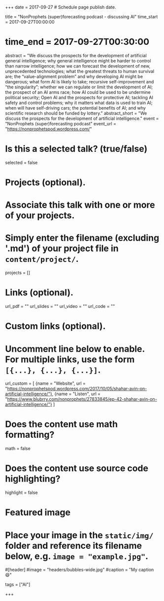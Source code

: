 +++
date = 2017-09-27 # Schedule page publish date.

title = "NonProphets (super)forecasting podcast - discussing AI"
time_start = 2017-09-27T00:00:00
# time_end = 2017-09-27T00:30:00
abstract = "We discuss the prospects for the development of artificial general intelligence; why general intelligence might be harder to control than narrow intelligence; how we can forecast the development of new, unprecedented technologies; what the greatest threats to human survival are; the “value-alignment problem” and why developing AI might be dangerous; what form AI is likely to take; recursive self-improvement and “the singularity”; whether we can regulate or limit the development of AI; the prospect of an AI arms race;  how AI could be used to be undermine political security; Open AI and the prospects for protective AI; tackling AI safety and control problems; why it matters what data is used to train AI; when will have self-driving cars; the potential benefits of AI; and why scientific research should be funded by lottery." 
abstract_short = "We discuss the prospects for the development of artificial intelligence."
event = "NonProphets (super)forecasting podcast"
event_url = "https://nonprophetspod.wordpress.com/"

# Is this a selected talk? (true/false)
selected = false

# Projects (optional).
#   Associate this talk with one or more of your projects.
#   Simply enter the filename (excluding '.md') of your project file in `content/project/`.
projects = []

# Links (optional).
url_pdf = ""
url_slides = ""
url_video = ""
url_code = ""

# Custom links (optional).
#   Uncomment line below to enable. For multiple links, use the form `[{...}, {...}, {...}]`.
url_custom = [
  {name = "Website", url = "https://nonprophetspod.wordpress.com/2017/10/05/shahar-avin-on-artificial-intelligence/"},
  {name = "Listen", url = "https://www.blubrry.com/nonprophets/27833845/ep-42-shahar-avin-on-artificial-intelligence/"}
]

# Does the content use math formatting?
math = false

# Does the content use source code highlighting?
highlight = false

# Featured image
# Place your image in the `static/img/` folder and reference its filename below, e.g. `image = "example.jpg"`.
#[header]
#image = "headers/bubbles-wide.jpg"
#caption = "My caption :smile:"

tags = ["AI"]

+++
